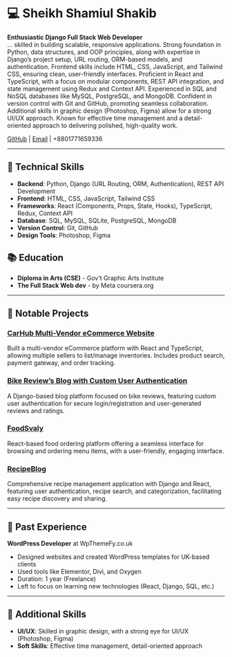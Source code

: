 # 💻 Sheikh Shamiul Shakib

**Enthusiastic Django Full Stack Web Developer**  
... skilled in building scalable, responsive applications. Strong foundation in Python, data structures, and OOP principles, along with expertise in Django’s project setup, URL routing, ORM-based models, and authentication. Frontend skills include HTML, CSS, JavaScript, and Tailwind CSS, ensuring clean, user-friendly interfaces. Proficient in React and TypeScript, with a focus on modular components, REST API integration, and state management using Redux and Context API. Experienced in SQL and NoSQL databases like MySQL, PostgreSQL, and MongoDB. Confident in version control with Git and GitHub, promoting seamless collaboration. Additional skills in graphic design (Photoshop, Figma) allow for a strong UI/UX approach. Known for effective time management and a detail-oriented approach to delivering polished, high-quality work.

[GitHub](https://github.com/shakib5560) | [Email](mailto:dev.shakib@outlook.com) | +8801771659336

---

## 🔧 Technical Skills

- **Backend**: Python, Django (URL Routing, ORM, Authentication), REST API Development
- **Frontend**: HTML, CSS, JavaScript, Tailwind CSS
- **Frameworks**: React (Components, Props, State, Hooks), TypeScript, Redux, Context API
- **Database**: SQL, MySQL, SQLite, PostgreSQL, MongoDB
- **Version Control**: Git, GitHub
- **Design Tools**: Photoshop, Figma

## 📚 Education

- **Diploma in Arts (CSE)** - Gov’t Graphic Arts Institute
- **The Full Stack Web dev** - by Meta
coursera.org
---

## 📂 Notable Projects

### [CarHub Multi-Vendor eCommerce Website](https://github.com/shakib5560/CarHub-Multi-Vendor-eCommerce-website-by-React-TS)
Built a multi-vendor eCommerce platform with React and TypeScript, allowing multiple sellers to list/manage inventories. Includes product search, payment gateway, and order tracking.

### [Bike Review’s Blog with Custom User Authentication](https://github.com/shakib5560/Bike-Review-s-Blog-with-Custom-User-Authentication-)
A Django-based blog platform focused on bike reviews, featuring custom user authentication for secure login/registration and user-generated reviews and ratings.

### [FoodSvaly](https://github.com/shakib5560/FoodSvaly)
React-based food ordering platform offering a seamless interface for browsing and ordering menu items, with a user-friendly, engaging interface.

### [RecipeBlog](https://github.com/shakib5560/RecipeBlog)
Comprehensive recipe management application with Django and React, featuring user authentication, recipe search, and categorization, facilitating easy recipe discovery and sharing.

---

## 💼 Past Experience

**WordPress Developer** at WpThemeFy.co.uk  
- Designed websites and created WordPress templates for UK-based clients
- Used tools like Elementor, Divi, and Oxygen  
- Duration: 1 year (Freelance)  
- Left to focus on learning new technologies (React, Django, SQL, etc.)

---

## 🏅 Additional Skills

- **UI/UX**: Skilled in graphic design, with a strong eye for UI/UX (Photoshop, Figma)
- **Soft Skills**: Effective time management, detail-oriented approach
